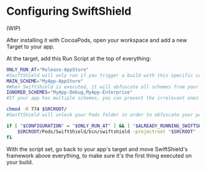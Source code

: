 # Configuring SwiftShield

(WIP)

After installing it with CocoaPods, open your workspace and add a new Target to your app.

At the target, add this Run Script at the top of everything:

```bash
ONLY_RUN_AT="Release-AppStore" 
#SwiftShield will only run if you trigger a build with this specific configuration. Set this to something only your CI server executes.
MAIN_SCHEME="MyApp-AppStore" 
#When SwiftShield is executed, it will obfuscate all schemes from your workspace, with MAIN_SCHEME being the last one. You should put your app's scheme here.
IGNORED_SCHEMES="MyApp-Debug,MyApp-Enterprise" 
#If your app has multiple schemes, you can prevent the irrelevant ones from being executed.

chmod -R 774 $SRCROOT/  
#SwiftShield will unlock your Pods folder in order to obfuscate your pods. Make sure you have the right permissions to run this (or do the unlocking at your CI job) or SwiftShield will crash!

if [ "$CONFIGURATION" = "$ONLY_RUN_AT" ] && [ "$ALREADY_RUNNING_SWIFTSHIELD" != "true" ]; then
	$SRCROOT/Pods/SwiftShield/bin/swiftshield -projectroot "$SRCROOT" -scheme "$MAIN_SCHEME" -ignoreschemes "$IGNORED_SCHEMES" -v
fi
```

With the script set, go back to your app's target and move SwiftShield's framework above everything, to make sure it's the first thing executed on your build.
